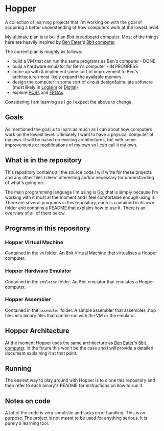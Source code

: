 # Hopper
A collection of learning projects that I'm working on with the goal of acquiring a better
understanding of how computers work at the lowest level.

My ultimate plan is to build an 8bit breadboard computer. Most of the things here are heavily
inspired by [Ben Eater](https://eater.net/)'s [8bit computer](https://eater.net/8bit).

The current plan is roughly as follows:

- build a VM that can run the same programs as Ben's computer - DONE
- build a hardware emulator for Ben's computer - IN PROGRESS
- come up with & implement some sort of improvement to Ben's architecture (most likely expand the
available memory
- design the computer in some sort of circuit design&simulate software (most likely in
[Logisim](http://www.cburch.com/logisim/) or [Digital](https://github.com/hneemann/Digital))
- explore [PCBs](https://en.wikipedia.org/wiki/Printed_circuit_board) and
[FPGAs](https://en.wikipedia.org/wiki/Field-programmable_gate_array)

Considering I am learning as I go I expect the above to change.

## Goals
As mentioned the goal is to learn as much as I can about how computers work on the lowest level.
Ultimately I want to have a physical computer of my own. It will be based on existing architectures,
but with some improvements or modifications of my own so I can call it my own.

## What is in the repository
This repository contains all the source code I will write for these projects and any other files I
deem interesting and/or necessary for understanding of what's going on.

The main programming language I'm using is [Go](https://golang.org/), that is simply because I'm
working with it most at the moment and I feel comfortable enough using it. There are several
programs in this repository, each is contained in its own folder and contains a README that explains
how to use it. There is an overview of all of them below.

## Programs in this repository

### Hopper Virtual Machine
Contained in the `vm` folder. An 8bit Virtual Machine that virtualises a Hopper computer.

### Hopper Hardware Emulator
Contained in the `emulator` folder. An 8bit emulator that emulates a Hopper computer.

### Hopper Assembler
Contained in the `assembler` folder. A simple assembler that assembles .hop files into binary files
that can be run with the VM or the emulator.

## Hopper Architecture
At the moment Hopper uses the same architecture as [Ben Eater](https://eater.net/)'s
[8bit computer](https://eater.net/8bit). In the future this won't be the case and I will provide a
detailed document explaining it at that point.

## Running
The easiest way to play around with Hopper is to clone this repository and then refer to each
binary's README for instructions on how to run it.

## Notes on code
A lot of the code is very simplistic and lacks error handling. This is on purpose. The project is
not meant to be used for anything serious. It is purely a learning tool.
